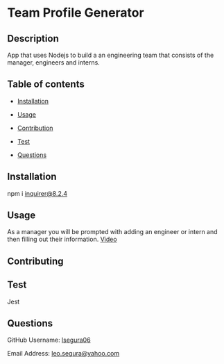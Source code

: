 
# Team Profile Generator

## Description
App that uses Nodejs to build a an engineering team that consists of the manager, engineers and interns.


## Table of contents


- [Installation](#Insallation)

- [Usage](#Usage)

- [Contribution](#Contributing)

- [Test](#Test)

- [Questions](#Questions)


## Installation
npm i inquirer@8.2.4


## Usage
As a manager you will be prompted with adding an engineer or intern and then filling out their information.
[Video](https://drive.google.com/file/d/1_rZO9zW3X-8uZjWLAMAHFustBR50WMVK/view?usp=sharing)

## Contributing



## Test
Jest


## Questions


GitHub Username: [lsegura06](https://github.com/lsegura06)


Email Address: [leo.segura@yahoo.com](leo.segura@yahoo.com)